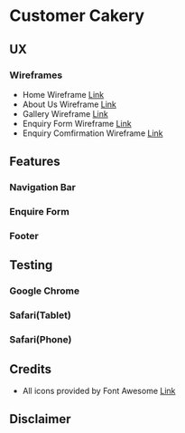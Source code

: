# Customer Cakery

## UX

### Wireframes

* Home Wireframe [Link](./assets/images/home-wireframe.jpg)
* About Us Wireframe [Link](./assets/images/about-us-wireframe.jpg)
* Gallery Wireframe [Link](./assets/images/gallery-wireframe.jpg)
* Enquiry Form Wireframe [Link](./assets/images/enquire-form-wireframe.jpg)
* Enquiry Comfirmation Wireframe [Link](./assets/images/enquire-comfirmation-wireframe.jpg)

## Features

### Navigation Bar

### Enquire Form

### Footer

## Testing

### Google Chrome

### Safari(Tablet)

### Safari(Phone)

## Credits
 
* All icons provided by Font Awesome [Link](https://fontawesome.com/)

## Disclaimer
